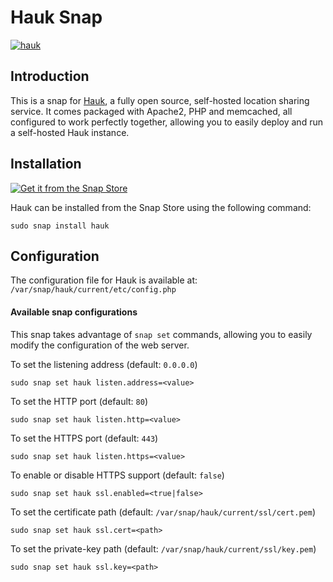
# Hauk Snap
[![hauk](https://snapcraft.io/hauk/badge.svg)](https://snapcraft.io/hauk)

## Introduction

This is a snap for [Hauk](https://github.com/bilde2910/Hauk), a fully open source, self-hosted location sharing service. It comes packaged with Apache2, PHP and memcached, all configured to work perfectly together, allowing you to easily deploy and run a self-hosted Hauk instance.

## Installation
[![Get it from the Snap Store](https://snapcraft.io/static/images/badges/en/snap-store-black.svg)](https://snapcraft.io/hauk)

Hauk can be installed from the Snap Store using the following command:

    sudo snap install hauk

## Configuration

The configuration file for Hauk is available at: `/var/snap/hauk/current/etc/config.php`

#### Available snap configurations

This snap takes advantage of `snap set` commands, allowing you to easily modify the configuration of the web server.

To set the listening address (default: `0.0.0.0`)
```
sudo snap set hauk listen.address=<value>
```

To set the HTTP port (default: `80`)
```
sudo snap set hauk listen.http=<value>
```

To set the HTTPS port (default: `443`)
```
sudo snap set hauk listen.https=<value>
```

To enable or disable HTTPS support (default: `false`)
```
sudo snap set hauk ssl.enabled=<true|false>
```

To set the certificate path (default: `/var/snap/hauk/current/ssl/cert.pem`)
```
sudo snap set hauk ssl.cert=<path>
```

To set the private-key path (default: `/var/snap/hauk/current/ssl/key.pem`)
```
sudo snap set hauk ssl.key=<path>
```

